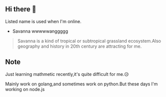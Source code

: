 ## Hi there 👋

Listed name is used when I'm online.
+ Savanna  wwwwwanggggg

> Savanna is a kind of tropical or subtropical grassland ecosystem.Also geography and history in 20th century are attracting for me.

## Note

Just learning mathmetic recently,it's quite difficult for me.😥

Mainly work on golang,and sometimes work on python.But these days I'm working on node.js
